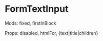 # FormTextInput

Mods: fixed, firstInBlock

Props: disabled, htmlFor, {text|title|children}

<!--
 @since 2020.10.07, 00:20
 @changed 2020.10.07, 00:20
-->

